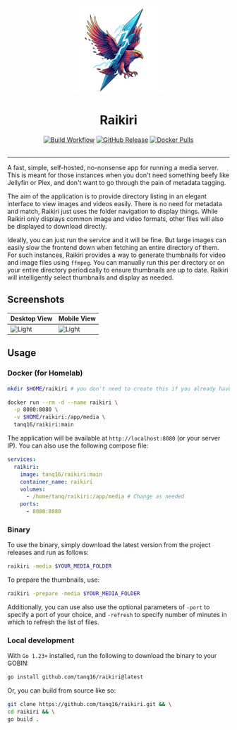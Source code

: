 <div align="center">
  <img src=".github/assets/logo.png" alt="Local Content Share Logo" width="200">
  <h1>Raikiri</h1>

  <a href="https://github.com/tanq16/raikiri/actions/workflows/release.yml"><img alt="Build Workflow" src="https://github.com/tanq16/raikiri/actions/workflows/release.yml/badge.svg"></a>&nbsp;<a href="https://github.com/Tanq16/raikiri/releases"><img alt="GitHub Release" src="https://img.shields.io/github/v/release/tanq16/raikiri"></a>&nbsp;<a href="https://hub.docker.com/r/tanq16/raikiri"><img alt="Docker Pulls" src="https://img.shields.io/docker/pulls/tanq16/raikiri"></a><br><br>
</div>

---

A fast, simple, self-hosted, no-nonsense app for running a media server. This is meant for those instances when you don't need something beefy like Jellyfin or Plex, and don't want to go through the pain of metadata tagging.

The aim of the application is to provide directory listing in an elegant interface to view images and videos easily. There is no need for metadata and match, Raikiri just uses the folder navigation to display things. While Raikiri only displays common image and video formats, other files will also be displayed to download directly.

Ideally, you can just run the service and it will be fine. But large images can easily slow the frontend down when fetching an entire directory of them. For such instances, Raikiri provides a way to generate thumbnails for video and image files using `ffmpeg`. You can manually run this per directory or on your entire directory periodically to ensure thumbnails are up to date. Raikiri will intelligently select thumbnails and display as needed.

## Screenshots

| Desktop View | Mobile View |
| --- | --- |
| <img src=".github/assets/d.png" alt="Light"> | <img src=".github/assets/m.png" alt="Light"> |

## Usage

### Docker (for Homelab)

```bash
mkdir $HOME/raikiri # you don't need to create this if you already have media in a specific directory
```
```bash
docker run --rm -d --name raikiri \
  -p 8080:8080 \
  -v $HOME/raikiri:/app/media \
  tanq16/raikiri:main
```

The application will be available at `http://localhost:8080` (or your server IP). You can also use the following compose file:

```yaml
services:
  raikiri:
    image: tanq16/raikiri:main
    container_name: raikiri
    volumes:
      - /home/tanq/raikiri:/app/media # Change as needed
    ports:
      - 8080:8080
```

### Binary

To use the binary, simply download the latest version from the project releases and run as follows:

```bash
raikiri -media $YOUR_MEDIA_FOLDER
```

To prepare the thumbnails, use:

```bash
raikiri -prepare -media $YOUR_MEDIA_FOLDER
```

Additionally, you can use also use the optional parameters of `-port` to specify a port of your choice, and `-refresh` to specify number of minutes in which to refresh the list of files.

### Local development

With `Go 1.23+` installed, run the following to download the binary to your GOBIN:

```bash
go install github.com/tanq16/raikiri@latest
```

Or, you can build from source like so:

```bash
git clone https://github.com/tanq16/raikiri.git && \
cd raikiri && \
go build .
```
